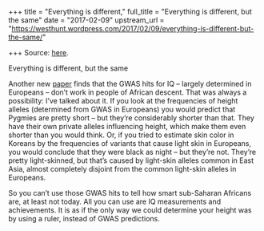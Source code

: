 +++
title = "Everything is different,"
full_title = "Everything is different, but the same"
date = "2017-02-09"
upstream_url = "https://westhunt.wordpress.com/2017/02/09/everything-is-different-but-the-same/"

+++
Source: [here](https://westhunt.wordpress.com/2017/02/09/everything-is-different-but-the-same/).

Everything is different, but the same

Another new [paper](http://biorxiv.org/content/early/2017/02/05/106062)
finds that the GWAS hits for IQ – largely determined in Europeans –
don’t work in people of African descent. That was always a possibility:
I’ve talked about it. If you look at the frequencies of height alleles
(determined from GWAS in Europeans) you would predict that Pygmies are
pretty short – but they’re considerably shorter than that. They have
their own private alleles influencing height, which make them even
shorter than you would think. Or, if you tried to estimate skin color in
Koreans by the frequencies of variants that cause light skin in
Europeans, you would conclude that they were black as night – but
they’re not. They’re pretty light-skinned, but that’s caused by
light-skin alleles common in East Asia, almost completely disjoint from
the common light-skin alleles in Europeans.

So you can’t use those GWAS hits to tell how smart sub-Saharan Africans
are, at least not today. All you can use are IQ measurements and
achievements. It is as if the only way we could determine your height
was by using a ruler, instead of GWAS predictions.

